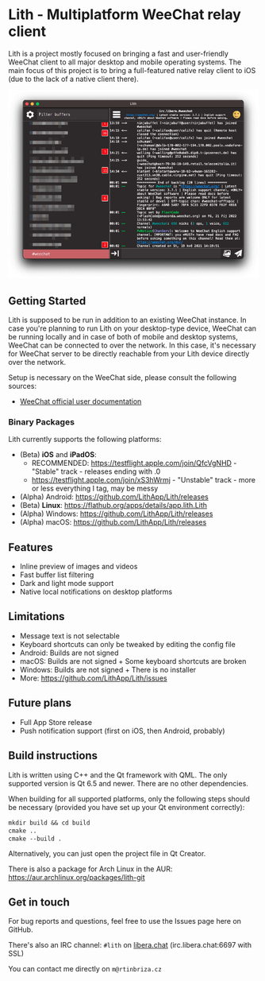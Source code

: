 Lith - Multiplatform WeeChat relay client
====

Lith is a project mostly focused on bringing a fast and user-friendly WeeChat client to all major desktop and mobile operating systems. The main focus of this project is to bring a full-featured native relay client to iOS (due to the lack of a native client there).

![Lith in Linux](https://github.com/LithApp/LithApp.github.io/raw/main/assets/main.png)

## Getting Started

Lith is supposed to be run in addition to an existing WeeChat instance. In case you're planning to run Lith on your desktop-type device, WeeChat can be running locally and in case of both of mobile and desktop systems, WeeChat can be connected to over the network. In this case, it's necessary for WeeChat server to be directly reachable from your Lith device directly over the network.

Setup is necessary on the WeeChat side, please consult the following sources:
 - [WeeChat official user documentation](https://weechat.org/files/doc/stable/weechat_user.en.html#relay_plugin)

### Binary Packages

Lith currently supports the following platforms:
 - (Beta) **iOS** and **iPadOS**:
    - RECOMMENDED: https://testflight.apple.com/join/QfcVgNHD - "Stable" track - releases ending with .0
    - https://testflight.apple.com/join/xS3hWrmj - "Unstable" track - more or less everything I tag, may be messy
 - (Alpha) Android: https://github.com/LithApp/Lith/releases
 - (Beta) **Linux**: https://flathub.org/apps/details/app.lith.Lith
 - (Alpha) Windows: https://github.com/LithApp/Lith/releases
 - (Alpha) macOS: https://github.com/LithApp/Lith/releases
 
## Features

- Inline preview of images and videos
- Fast buffer list filtering
- Dark and light mode support
- Native local notifications on desktop platforms

## Limitations

- Message text is not selectable
- Keyboard shortcuts can only be tweaked by editing the config file
- Android: Builds are not signed
- macOS: Builds are not signed + Some keyboard shortcuts are broken
- Windows: Builds are not signed + There is no installer
- More: https://github.com/LithApp/Lith/issues

## Future plans

- Full App Store release
- Push notification support (first on iOS, then Android, probably)

## Build instructions

Lith is written using C++ and the Qt framework with QML. The only supported version is Qt 6.5 and newer. There are no other dependencies.

When building for all supported platforms, only the following steps should be necessary (provided you have set up your Qt environment correctly):
```
mkdir build && cd build
cmake ..
cmake --build .
```
Alternatively, you can just open the project file in Qt Creator.

There is also a package for Arch Linux in the AUR: https://aur.archlinux.org/packages/lith-git

## Get in touch

For bug reports and questions, feel free to use the Issues page here on GitHub.

There's also an IRC channel: `#lith` on [libera.chat](https://libera.chat) (irc.libera.chat:6697 with SSL)

You can contact me directly on `m@rtinbriza.cz`
